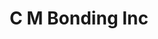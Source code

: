 ---
title: C M Bonding Inc
slug: c-m-bonding-inc
updated-on: '2024-05-30T13:44:31.749Z'
created-on: '2024-05-30T13:41:46.671Z'
published-on: '2024-05-30T13:54:32.469Z'
f_city-state-2:
- cms/city/houston-mo.md
- cms/city/west-plains-mo.md
- cms/city/hannibal-mo.md
f_locations:
- cms/payday-loan/c-m-bonding-inc-5630.md
- cms/payday-loan/c-m-bonding-inc-5631.md
- cms/payday-loan/c-m-bonding-inc-5632.md
- cms/payday-loan/c-m-bonding-inc-5633.md
f_states:
- cms/state/missouri.md
layout: '[company].html'
tags: company
---
